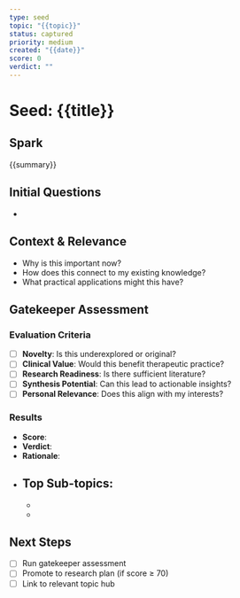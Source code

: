 ```yaml
---
type: seed
topic: "{{topic}}"
status: captured
priority: medium
created: "{{date}}"
score: 0
verdict: ""
---
```


# Seed: {{title}}

## Spark

{{summary}}

## Initial Questions

- 

## Context & Relevance

- Why is this important now?
- How does this connect to my existing knowledge?
- What practical applications might this have?

## Gatekeeper Assessment

### Evaluation Criteria
- [ ] **Novelty**: Is this underexplored or original?
- [ ] **Clinical Value**: Would this benefit therapeutic practice?
- [ ] **Research Readiness**: Is there sufficient literature?
- [ ] **Synthesis Potential**: Can this lead to actionable insights?
- [ ] **Personal Relevance**: Does this align with my interests?

### Results
- **Score**: 
- **Verdict**: 
- **Rationale**: 
- **Top Sub-topics**: 
  - 
  - 
  - 

## Next Steps

- [ ] Run gatekeeper assessment
- [ ] Promote to research plan (if score ≥ 70)
- [ ] Link to relevant topic hub
